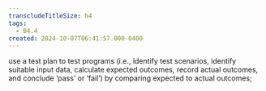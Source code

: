 ```yaml
---
transcludeTitleSize: h4
tags:
  - B4.4
created: 2024-10-07T06:41:57.000-0400
---
```

use a test plan to test programs (i.e., identify test scenarios, identify suitable input data, calculate expected outcomes, record actual outcomes, and conclude ‘pass’ or ‘fail’) by comparing expected to actual outcomes;